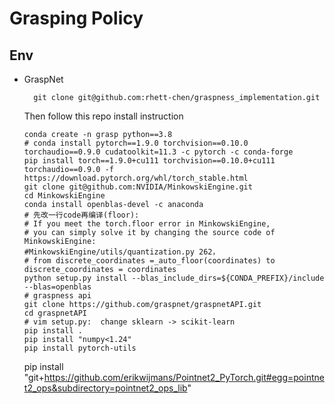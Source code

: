 # Grasping Policy

## Env

- GraspNet
  ```shell
    git clone git@github.com:rhett-chen/graspness_implementation.git
    ```
    Then follow this repo install instruction
    ```shell
    conda create -n grasp python==3.8
    # conda install pytorch==1.9.0 torchvision==0.10.0 torchaudio==0.9.0 cudatoolkit=11.3 -c pytorch -c conda-forge
    pip install torch==1.9.0+cu111 torchvision==0.10.0+cu111 torchaudio==0.9.0 -f https://download.pytorch.org/whl/torch_stable.html
    git clone git@github.com:NVIDIA/MinkowskiEngine.git
    cd MinkowskiEngine
    conda install openblas-devel -c anaconda
    # 先改一行code再编译(floor):
    # If you meet the torch.floor error in MinkowskiEngine,
    # you can simply solve it by changing the source code of MinkowskiEngine:
    #MinkowskiEngine/utils/quantization.py 262，
    # from discrete_coordinates =_auto_floor(coordinates) to discrete_coordinates = coordinates
    python setup.py install --blas_include_dirs=${CONDA_PREFIX}/include --blas=openblas
    # graspness api
    git clone https://github.com/graspnet/graspnetAPI.git
    cd graspnetAPI
    # vim setup.py:  change sklearn -> scikit-learn
    pip install .
    pip install "numpy<1.24"
    pip install pytorch-utils
    ```

    pip install "git+https://github.com/erikwijmans/Pointnet2_PyTorch.git#egg=pointnet2_ops&subdirectory=pointnet2_ops_lib" 
